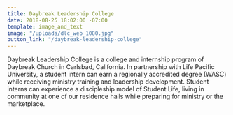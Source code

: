 ```yaml
---
title: Daybreak Leadership College
date: 2018-08-25 18:02:00 -07:00
template: image_and_text
image: "/uploads/dlc_web_1080.jpg"
button_link: "/daybreak-leadership-college"
---
```


Daybreak Leadership College is a college and internship program of Daybreak Church in Carlsbad, California. In partnership with Life Pacific University, a student intern can earn a regionally accredited degree (WASC) while receiving ministry training and leadership development. Student interns can experience a discipleship model of Student Life, living in community at one of our residence halls while preparing for ministry or the marketplace.